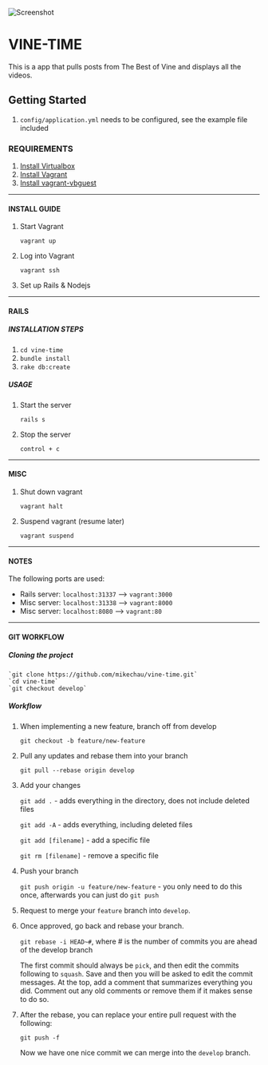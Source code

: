 ![Screenshot](http://i.imgur.com/gu7Zwcp.png "Screenshot")

# VINE-TIME  

This is a app that pulls posts from The Best of Vine and displays all the videos.

## Getting Started  

1. `config/application.yml` needs to be configured, see the example file included

### REQUIREMENTS
1. [Install Virtualbox](https://www.virtualbox.org/)
2. [Install Vagrant](http://www.vagrantup.com/)
3. [Install vagrant-vbguest](https://github.com/dotless-de/vagrant-vbguest)

---

#### INSTALL GUIDE
1. Start Vagrant

    `vagrant up`

2. Log into Vagrant

    `vagrant ssh`

3. Set up Rails & Nodejs

---

#### RAILS
##### INSTALLATION STEPS
1. `cd vine-time`
2. `bundle install`
3. `rake db:create`

##### USAGE
1. Start the server

   `rails s`

2. Stop the server

    `control + c`

---

#### MISC
1. Shut down vagrant

    `vagrant halt`

2. Suspend vagrant (resume later)

    `vagrant suspend`

---

#### NOTES
The following ports are used:

- Rails server: `localhost:31337` --> `vagrant:3000`
- Misc server: `localhost:31338` --> `vagrant:8000`
- Misc server: `localhost:8080` --> `vagrant:80`

---

#### GIT WORKFLOW
##### Cloning the project

    `git clone https://github.com/mikechau/vine-time.git`
    `cd vine-time`
    `git checkout develop`

##### Workflow
1. When implementing a new feature, branch off from develop

   `git checkout -b feature/new-feature`

2. Pull any updates and rebase them into your branch

   `git pull --rebase origin develop`

3. Add your changes

    `git add .` - adds everything in the directory, does not include deleted files

    `git add -A` - adds everything, including deleted files

    `git add [filename]` - add a specific file

    `git rm [filename]` - remove a specific file

4. Push your branch

   `git push origin -u feature/new-feature` - you only need to do this once, afterwards you can just do `git push`

5. Request to merge your `feature` branch into `develop`.

6. Once approved, go back and rebase your branch.

   `git rebase -i HEAD~#`, where # is the number of commits you are ahead of the develop branch

   The first commit should always be `pick`, and then edit the commits following to `squash`. Save and then you will be
   asked to edit the commit messages. At the top, add a comment that summarizes everything you did. Comment out any
   old comments or remove them if it makes sense to do so.

7. After the rebase, you can replace your entire pull request with the following:

   `git push -f`

   Now we have one nice commit we can merge into the `develop` branch.
